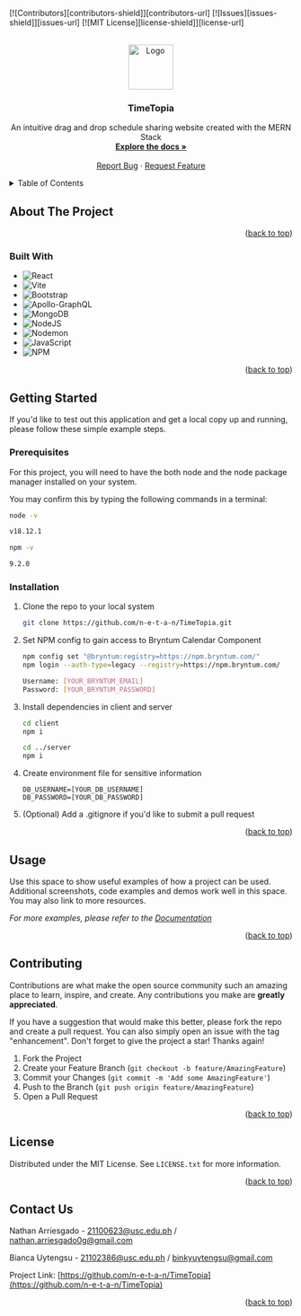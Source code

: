 <a name="readme-top"></a>

[![Contributors][contributors-shield]][contributors-url]
[![Issues][issues-shield]][issues-url]
[![MIT License][license-shield]][license-url]

<!-- INTRODUCTION -->
<br />
<div align="center">
  <a href="https://github.com/n-e-t-a-n/TimeTopia">
    <img src="images/logo.png" alt="Logo" width="80" height="80">
  </a>

<h3 align="center">TimeTopia</h3>

  <p align="center">
    An intuitive drag and drop schedule sharing website created with the MERN Stack
    <br />
    <a href="https://github.com/n-e-t-a-n/TimeTopia"><strong>Explore the docs »</strong></a>
    <br />
    <br />
    <a href="https://github.com/n-e-t-a-n/TimeTopia/issues">Report Bug</a>
    ·
    <a href="https://github.com/n-e-t-a-n/TimeTopia/issues">Request Feature</a>
  </p>
</div>

<!-- TABLE OF CONTENTS -->
<details>
  <summary>Table of Contents</summary>
  <ol>
    <li>
      <a href="#about-the-project">About The Project</a>
      <ul>
        <li><a href="#built-with">Built With</a></li>
      </ul>
    </li>
    <li>
      <a href="#getting-started">Getting Started</a>
      <ul>
        <li><a href="#prerequisites">Prerequisites</a></li>
        <li><a href="#installation">Installation</a></li>
      </ul>
    </li>
    <li><a href="#usage">Usage</a></li>
    <li><a href="#roadmap">Roadmap</a></li>
    <li><a href="#contributing">Contributing</a></li>
    <li><a href="#license">License</a></li>
    <li><a href="#contact">Contact</a></li>
    <li><a href="#acknowledgments">Acknowledgments</a></li>
  </ol>
</details>



<!-- ABOUT THE PROJECT -->
## About The Project

<p align="right">(<a href="#readme-top">back to top</a>)</p>



### Built With

* ![React](https://img.shields.io/badge/react-%2320232a.svg?style=for-the-badge&logo=react&logoColor=%2361DAFB)
* ![Vite](https://img.shields.io/badge/vite-%23646CFF.svg?style=for-the-badge&logo=vite&logoColor=white)
* ![Bootstrap](https://img.shields.io/badge/bootstrap-%238511FA.svg?style=for-the-badge&logo=bootstrap&logoColor=white)
* ![Apollo-GraphQL](https://img.shields.io/badge/-ApolloGraphQL-311C87?style=for-the-badge&logo=apollo-graphql)
* ![MongoDB](https://img.shields.io/badge/MongoDB-%234ea94b.svg?style=for-the-badge&logo=mongodb&logoColor=white)
* ![NodeJS](https://img.shields.io/badge/node.js-6DA55F?style=for-the-badge&logo=node.js&logoColor=white)
* ![Nodemon](https://img.shields.io/badge/NODEMON-%23323330.svg?style=for-the-badge&logo=nodemon&logoColor=%BBDEAD)
* ![JavaScript](https://img.shields.io/badge/javascript-%23323330.svg?style=for-the-badge&logo=javascript&logoColor=%23F7DF1E)
* ![NPM](https://img.shields.io/badge/NPM-%23CB3837.svg?style=for-the-badge&logo=npm&logoColor=white)

<p align="right">(<a href="#readme-top">back to top</a>)</p>



<!-- GETTING STARTED -->
## Getting Started

If you'd like to test out this application and get a local copy up and running, please follow these simple example steps.

### Prerequisites

For this project, you will need to have the both node and the node package manager installed on your system.

You may confirm this by typing the following commands in a terminal:

  ```sh
  node -v
  
  v18.12.1
  ```

  ```sh
  npm -v
  
  9.2.0
  ```

### Installation

1. Clone the repo to your local system
   ```sh
   git clone https://github.com/n-e-t-a-n/TimeTopia.git
   ```
2. Set NPM config to gain access to Bryntum Calendar Component
   ```sh
   npm config set "@bryntum:registry=https://npm.bryntum.com/"
   npm login --auth-type=legacy --registry=https://npm.bryntum.com/
   
   Username: [YOUR_BRYNTUM_EMAIL]
   Password: [YOUR_BRYNTUM_PASSWORD]
   ```
3. Install dependencies in client and server
   ```sh
   cd client
   npm i
   
   cd ../server
   npm i
   ```

4. Create environment file for sensitive information
    ```env
    DB_USERNAME=[YOUR_DB_USERNAME]
    DB_PASSWORD=[YOUR_DB_PASSWORD]
    ```

5. (Optional) Add a .gitignore if you'd like to submit a pull request

<p align="right">(<a href="#readme-top">back to top</a>)</p>

<!-- USAGE EXAMPLES -->
## Usage

Use this space to show useful examples of how a project can be used. Additional screenshots, code examples and demos work well in this space. You may also link to more resources.

_For more examples, please refer to the [Documentation](https://github.com/n-e-t-a-n/TimeTopia)_

<p align="right">(<a href="#readme-top">back to top</a>)</p>

<!-- CONTRIBUTING -->
## Contributing

Contributions are what make the open source community such an amazing place to learn, inspire, and create. Any contributions you make are **greatly appreciated**.

If you have a suggestion that would make this better, please fork the repo and create a pull request. You can also simply open an issue with the tag "enhancement".
Don't forget to give the project a star! Thanks again!

1. Fork the Project
2. Create your Feature Branch (`git checkout -b feature/AmazingFeature`)
3. Commit your Changes (`git commit -m 'Add some AmazingFeature'`)
4. Push to the Branch (`git push origin feature/AmazingFeature`)
5. Open a Pull Request

<p align="right">(<a href="#readme-top">back to top</a>)</p>



<!-- LICENSE -->
## License

Distributed under the MIT License. See `LICENSE.txt` for more information.

<p align="right">(<a href="#readme-top">back to top</a>)</p>



<!-- CONTACT -->
## Contact Us

Nathan Arriesgado - 21100623@usc.edu.ph / nathan.arriesgado0g@gmail.com

Bianca Uytengsu - 21102386@usc.edu.ph / binkyuytengsu@gmail.com

Project Link: [https://github.com/n-e-t-a-n/TimeTopia](https://github.com/n-e-t-a-n/TimeTopia)

<p align="right">(<a href="#readme-top">back to top</a>)</p>
<a name="readme-top"></a>